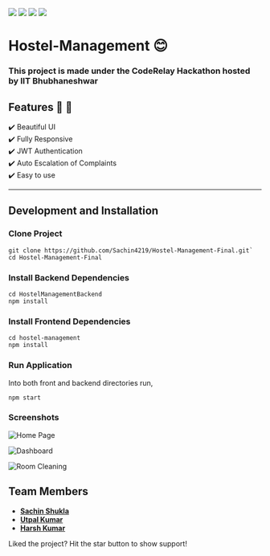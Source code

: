 <img src="https://img.shields.io/badge/MongoDB-4EA94B?style=for-the-badge&logo=mongodb&logoColor=white"> <img src="https://img.shields.io/badge/Express.js-404D59?style=for-the-badge"> <img src="https://img.shields.io/badge/React-20232A?style=for-the-badge&logo=react&logoColor=61DAFB"> <img src="https://img.shields.io/badge/Node.js-43853D?style=for-the-badge&logo=node.js&logoColor=white">

# Hostel-Management :blush:

### This project is made under the CodeRelay Hackathon hosted by IIT Bhubhaneshwar 


## Features :rocket: :vulcan_salute:
:heavy_check_mark: Beautiful UI <br>
:heavy_check_mark: Fully Responsive <br>
:heavy_check_mark: JWT Authentication <br>
:heavy_check_mark: Auto Escalation of Complaints <br>
:heavy_check_mark:  Easy to use <br>

<hr>

## Development and Installation

### Clone Project
```
git clone https://github.com/Sachin4219/Hostel-Management-Final.git`
cd Hostel-Management-Final
```

### Install Backend Dependencies
```
cd HostelManagementBackend
npm install
```

### Install Frontend Dependencies
```
cd hostel-management
npm install
```

### Run Application
Into both front and backend directories run,
```
npm start
```

### Screenshots

![Home Page](https://github.com/starkblaze01/Hostel-Management/blob/Docs/home.png)

![Dashboard](https://github.com/starkblaze01/Hostel-Management/blob/Docs/dashboard.png)

![Room Cleaning](https://github.com/starkblaze01/Hostel-Management/blob/Docs/room%20cleaning.png)


## Team Members
- [**Sachin Shukla**](https://github.com/Sachin4219)
- [**Utpal Kumar**](https://github.com/Utpalk904)
- [**Harsh Kumar**](https://github.com/harshk461)


Liked the project? Hit the star button to show support!


